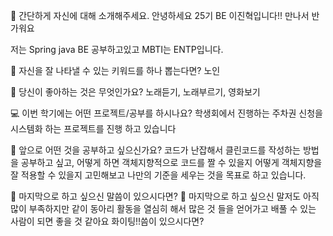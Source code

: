 👋 간단하게 자신에 대해 소개해주세요.
안녕하세요 25기 BE 이진혁입니다!! 만나서 반가워요

저는 Spring java BE 공부하고있고 MBTI는 ENTP입니다.

🔎 자신을 잘 나타낼 수 있는 키워드를 하나 뽑는다면?
노인

💌 당신이 좋아하는 것은 무엇인가요?
노래듣기, 노래부르기, 영화보기

💻 이번 학기에는 어떤 프로젝트/공부를 하시나요?
학생회에서 진행하는 주차권 신청을 시스템화 하는 프로젝트를 진행 하고 있습니다

👣 앞으로 어떤 것을 공부하고 싶으신가요?
코드가 난잡해서 클린코드를 작성하는 방법을 공부하고 싶고, 어떻게 하면 객체지향적으로 코드를 짤 수 있을지 어떻게 객체지향을 잘 적용할 수 있을지 고민해보고 나만의 기준을 세우는 것을 목표로 하고 있습니다.

💙 마지막으로 하고 싶으신 말씀이 있으시다면?
💙 마지막으로 하고 싶으신 말저도 아직 많이 부족하지만 같이 동아리 활동을 열심히 해서 많은 것 들을 얻어가고 배풀 수 있는 사람이 되면 좋을 것 같아요 화이팅!!씀이 있으시다면?
